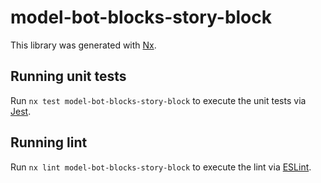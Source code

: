 # model-bot-blocks-story-block

This library was generated with [Nx](https://nx.dev).

## Running unit tests

Run `nx test model-bot-blocks-story-block` to execute the unit tests via [Jest](https://jestjs.io).

## Running lint

Run `nx lint model-bot-blocks-story-block` to execute the lint via [ESLint](https://eslint.org/).
